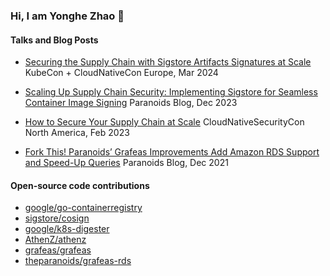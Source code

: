 ### Hi, I am Yonghe Zhao 👋

#### Talks and Blog Posts

- [Securing the Supply Chain with Sigstore Artifacts Signatures at Scale](https://www.youtube.com/watch?v=Tp-t_7ccW0Y) KubeCon + CloudNativeCon Europe, Mar 2024

- [Scaling Up Supply Chain Security: Implementing Sigstore for Seamless Container Image Signing](https://www.yahooinc.com/paranoids/scaling-up-supply-chain-security-implementing-sigstore-for-seamless-container-image-signing) Paranoids Blog, Dec 2023

- [How to Secure Your Supply Chain at Scale](https://www.youtube.com/watch?v=6Zz798IW8Gs) CloudNativeSecurityCon North America, Feb 2023

- [Fork This! Paranoids’ Grafeas Improvements Add Amazon RDS Support and Speed-Up Queries](https://www.yahooinc.com/paranoids/paranoids-grafeas-improvements) Paranoids Blog, Dec 2021

#### Open-source code contributions

- [google/go-containerregistry](https://github.com/google/go-containerregistry/pulls?q=is%3Apr+author%3Azhaoyonghe+)
- [sigstore/cosign](https://github.com/sigstore/cosign/pulls?q=is%3Apr+author%3Azhaoyonghe+)
- [google/k8s-digester](https://github.com/google/k8s-digester/pulls?q=is%3Apr+author%3Azhaoyonghe+)
- [AthenZ/athenz](https://github.com/AthenZ/athenz/pulls?q=is%3Apr+author%3Azhaoyonghe+)
- [grafeas/grafeas](https://github.com/grafeas/grafeas/pulls?q=is%3Apr+author%3Azhaoyonghe+)
- [theparanoids/grafeas-rds](https://github.com/theparanoids/grafeas-rds/pulls?q=is%3Apr+author%3Azhaoyonghe)

<!--
**zhaoyonghe/zhaoyonghe** is a ✨ _special_ ✨ repository because its `README.md` (this file) appears on your GitHub profile.

Here are some ideas to get you started:

- 🔭 I’m currently working on ...
- 🌱 I’m currently learning ...
- 👯 I’m looking to collaborate on ...
- 🤔 I’m looking for help with ...
- 💬 Ask me about ...
- 📫 How to reach me: ...
- 😄 Pronouns: ...
- ⚡ Fun fact: ...
-->
